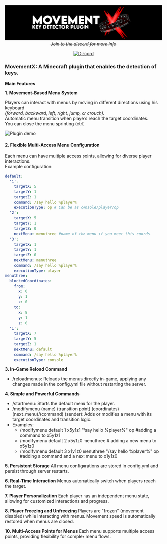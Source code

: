 <div align="center">  
  
![Bannero](./bannersgithub.gif)
<del>*Join to the discord for more info*</del>

[![Discord](https://img.shields.io/badge/Discord-%235865F2.svg?style=for-the-badge&logo=discord&logoColor=white)]([https://discord.com/invite/rePyFESDbk](https://discord.com/invite/JCjwNgZgsp))
</div> 

### **MovementX: A Minecraft plugin that enables the detection of keys.**


 **Main Features**

**1. Movement-Based Menu System**  

 Players can interact with menus by moving in different directions using his keyboard <br>
 *(forward, backward, left, right, jump, or crouch).* <br>
 Automatic menu transition when players reach the target coordinates.  
 You can close the menu sprinting (ctrl)

   
![Plugin demo](./plugindemo.gif)

#### **2. Flexible Multi-Access Menu Configuration**  
 Each menu can have multiple access points, allowing for diverse player interactions.  
 Example configuration:  
```yaml
default:
  '1':
    targetX: 5
    targetY: 1
    targetZ: 1
    command: /say hello %player%
    executionType: op # Can be as console/player/op
  '2':
    targetX: 5
    targetY: 1
    targetZ: 0
    nextMenu: menuthree #name of the menu if you meet this coords
  '3':
    targetX: 1
    targetY: 1
    targetZ: 0
    nextMenu: menuthree
    command: /say hello %player%
    executionType: player
menuthree:
  blockedCoordinates:
    from:
      x: 0
      y: 1
      z: 0
    to:
      x: 8
      y: 1
      z: 0
  '1':
    targetX: 7
    targetY: 5
    targetZ: 1
    nextMenu: default
    command: /say hello %player%
    executionType: console
```
**3. In-Game Reload Command**
- /reloadmenus: Reloads the menus directly in-game, applying any changes made in the config.yml file without restarting the server.

**4. Simple and Powerful Commands**
- /startmenu: Starts the default menu for the player.
- /modifymenu (name) (transition point) (coordinates) (next_menu)/(command) (sender): Adds or modifies a menu with its target coordinates and transition logic.
- Examples:
  - /modifymenu default 1 x5y1z1 "/say hello %player%" op #adding a command to x5y1z1
  - /modifymenu default 2 x5y1z0 menuthree # adding a new menu to x5y1z0
  - /modifymenu default 3 x1y1z0 menuthree "/say hello %player%" op #adding a command and a next menu to x1y1z0

**5. Persistent Storage**
All menu configurations are stored in config.yml and persist through server restarts.

**6. Real-Time Interaction**
Menus automatically switch when players reach the target.

**7. Player Personalization**
Each player has an independent menu state, allowing for customized interactions and progress.

**8. Player Freezing and Unfreezing**
Players are "frozen" (movement disabled) while interacting with menus.
Movement speed is automatically restored when menus are closed.

**10. Multi-Access Points for Menus**
Each menu supports multiple access points, providing flexibility for complex menu flows.
